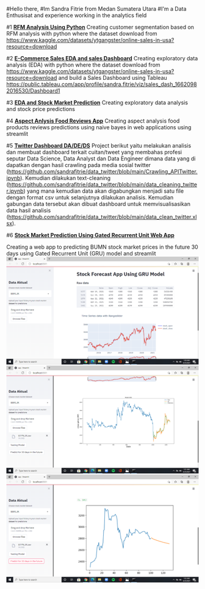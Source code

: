 #Hello there,
#Im Sandra Fitrie from Medan Sumatera Utara 
#I'm a Data Enthusisat and experience working in the analytics field

#1 [**RFM Analysis Using Python**](https://github.com/sandrafitrie/sales/blob/main/rfm_sales.ipynb)
Creating customer segmentation based on RFM analysis with python where the dataset download from https://www.kaggle.com/datasets/ytgangster/online-sales-in-usa?resource=download

#2 [**E-Commerce Sales EDA and sales Dashboard**](https://github.com/sandrafitrie/sales)
Creating exploratory data analysis (EDA) with python where the dataset download from https://www.kaggle.com/datasets/ytgangster/online-sales-in-usa?resource=download
and build a Sales Dashboard using Tableau https://public.tableau.com/app/profile/sandra.fitrie/viz/sales_dash_16620982016530/Dashboard1

#3 [**EDA and Stock Market Prediction**](https://github.com/sandrafitrie/EDA)
Creating exploratory data analysis and stock price predictions 

#4 [**Aspect Anlysis Food Reviews App**](https://github.com/sandrafitrie/Absa)
Creating aspect analysis food products reviews predictions using naive bayes in web applications using streamlit

#5 [**Twitter Dashboard DA/DE/DS**](https://github.com/sandrafitrie/data_twitter)
Project berikut yaitu melakukan analisis dan membuat dashboard terkait cuitan/tweet yang membahas profesi seputar Data Science, Data Analyst dan Data Engineer dimana data yang di dapatkan dengan hasil crawling pada media sosial twitter (https://github.com/sandrafitrie/data_twitter/blob/main/Crawling_APITwitter.ipynb). Kemudian dilakukan text-cleaning (https://github.com/sandrafitrie/data_twitter/blob/main/data_cleaning_twitter.ipynb) yang mana kemudian data akan digabungkan menjadi satu file dengan format csv untuk selanjutnya dilakukan analisis. Kemudian gabungan data tersebut akan dibuat dashboard untuk memvisualisasikan data hasil analisis  (https://github.com/sandrafitrie/data_twitter/blob/main/data_clean_twitter.xlsx).

#6 [**Stock Market Prediction Using Gated Recurrent Unit Web App**](https://github.com/sandrafitrie/Forecasting_stockprice)

Creating a web app to predicting BUMN stock market prices in the future 30 days using Gated Recurrent Unit (GRU) model and streamlit
![](https://github.com/sandrafitrie/Portfolio/blob/main/images/Screenshot%20(36).png)
![](https://github.com/sandrafitrie/Portfolio/blob/main/images/Screenshot%20(37).png)
![](https://github.com/sandrafitrie/Portfolio/blob/main/images/Screenshot%20(38).png)
